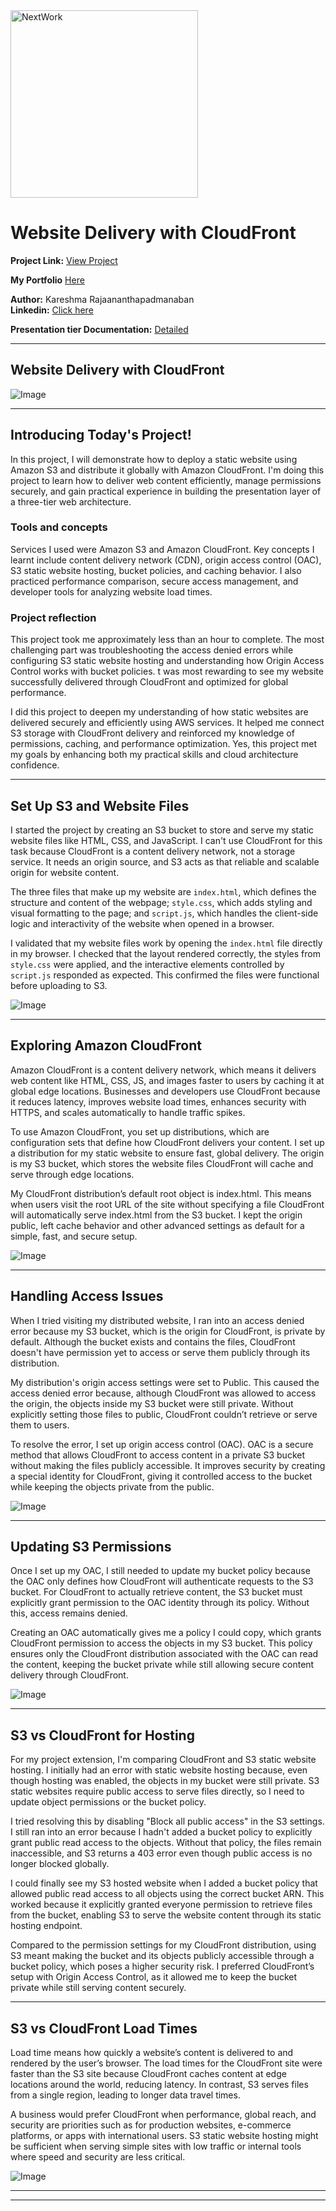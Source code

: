 <img src="https://cdn.prod.website-files.com/677c400686e724409a5a7409/6790ad949cf622dc8dcd9fe4_nextwork-logo-leather.svg" alt="NextWork" width="300" />

# Website Delivery with CloudFront

**Project Link:** [View Project](http://learn.nextwork.org/projects/aws-networks-cloudfront)

**My Portfolio** [Here](https://learn.nextwork.org/easygoing_white_heroic_bilberry/portfolio)

**Author:** Kareshma Rajaananthapadmanaban  
**Linkedin:** [Click here](https://www.linkedin.com/in/kareshma-rajaananthapadmanaban/)

**Presentation tier Documentation:** [Detailed](https://github.com/KareshmaAnanth/My_Hands-on_Projects/blob/759ac722d441e2bfbfea4e3091cb69dfeca5924c/Three-tier%20Web%20app%20(AWS%20Compute)/Part%201%20Website%20delivery%20with%20CF/Three-tier%20part%201%20Presentation%20tier.pdf)  

---

## Website Delivery with CloudFront

![Image](http://learn.nextwork.org/easygoing_white_heroic_bilberry/uploads/aws-networks-cloudfront_1dddddwe)

---

## Introducing Today's Project!

In this project, I will demonstrate how to deploy a static website using Amazon S3 and distribute it globally with Amazon CloudFront. I'm doing this project to learn how to deliver web content efficiently, manage permissions securely, and gain practical experience in building the presentation layer of a three-tier web architecture.

### Tools and concepts

Services I used were Amazon S3 and Amazon CloudFront. Key concepts I learnt include content delivery network (CDN), origin access control (OAC), S3 static website hosting, bucket policies, and caching behavior. I also practiced performance comparison, secure access management, and developer tools for analyzing website load times.

### Project reflection

This project took me approximately less than an hour to complete. The most challenging part was troubleshooting the access denied errors while configuring S3 static website hosting and understanding how Origin Access Control works with bucket policies. t was most rewarding to see my website successfully delivered through CloudFront and optimized for global performance.

I did this project to deepen my understanding of how static websites are delivered securely and efficiently using AWS services. It helped me connect S3 storage with CloudFront delivery and reinforced my knowledge of permissions, caching, and performance optimization. Yes, this project met my goals by enhancing both my practical skills and cloud architecture confidence.

---

## Set Up S3 and Website Files

I started the project by creating an S3 bucket to store and serve my static website files like HTML, CSS, and JavaScript. I can't use CloudFront for this task because CloudFront is a content delivery network, not a storage service. It needs an origin source, and S3 acts as that reliable and scalable origin for website content.

The three files that make up my website are `index.html`, which defines the structure and content of the webpage; `style.css`, which adds styling and visual formatting to the page; and `script.js`, which handles the client-side logic and interactivity of the website when opened in a browser.

I validated that my website files work by opening the `index.html` file directly in my browser. I checked that the layout rendered correctly, the styles from `style.css` were applied, and the interactive elements controlled by `script.js` responded as expected. This confirmed the files were functional before uploading to S3.

![Image](http://learn.nextwork.org/easygoing_white_heroic_bilberry/uploads/aws-networks-cloudfront_qgo7wcd3)

---

## Exploring Amazon CloudFront

Amazon CloudFront is a content delivery network, which means it delivers web content like HTML, CSS, JS, and images faster to users by caching it at global edge locations. Businesses and developers use CloudFront because it reduces latency, improves website load times, enhances security with HTTPS, and scales automatically to handle traffic spikes.

To use Amazon CloudFront, you set up distributions, which are configuration sets that define how CloudFront delivers your content. I set up a distribution for my static website to ensure fast, global delivery. The origin is my S3 bucket, which stores the website files CloudFront will cache and serve through edge locations.

My CloudFront distribution’s default root object is index.html. This means when users visit the root URL of the site without specifying a file CloudFront will automatically serve index.html from the S3 bucket. I kept the origin public, left cache behavior and other advanced settings as default for a simple, fast, and secure setup.

![Image](http://learn.nextwork.org/easygoing_white_heroic_bilberry/uploads/aws-networks-cloudfront_qgo7wcdt)

---

## Handling Access Issues

When I tried visiting my distributed website, I ran into an access denied error because my S3 bucket, which is the origin for CloudFront, is private by default. Although the bucket exists and contains the files, CloudFront doesn't have permission yet to access or serve them publicly through its distribution.

My distribution's origin access settings were set to Public. This caused the access denied error because, although CloudFront was allowed to access the origin, the objects inside my S3 bucket were still private. Without explicitly setting those files to public, CloudFront couldn’t retrieve or serve them to users.

To resolve the error, I set up origin access control (OAC). OAC is a secure method that allows CloudFront to access content in a private S3 bucket without making the files publicly accessible. It improves security by creating a special identity for CloudFront, giving it controlled access to the bucket while keeping the objects private from the public.

![Image](http://learn.nextwork.org/easygoing_white_heroic_bilberry/uploads/aws-networks-cloudfront_egrhntyu)

---

## Updating S3 Permissions

Once I set up my OAC, I still needed to update my bucket policy because the OAC only defines how CloudFront will authenticate requests to the S3 bucket. For CloudFront to actually retrieve content, the S3 bucket must explicitly grant permission to the OAC identity through its policy. Without this, access remains denied.

Creating an OAC automatically gives me a policy I could copy, which grants CloudFront permission to access the objects in my S3 bucket. This policy ensures only the CloudFront distribution associated with the OAC can read the content, keeping the bucket private while still allowing secure content delivery through CloudFront.

![Image](http://learn.nextwork.org/easygoing_white_heroic_bilberry/uploads/aws-networks-cloudfront_eg98ntyu)

---

## S3 vs CloudFront for Hosting

For my project extension, I'm comparing CloudFront and S3 static website hosting. I initially had an error with static website hosting because, even though hosting was enabled, the objects in my bucket were still private. S3 static websites require public access to serve files directly, so I need to update object permissions or the bucket policy.

I tried resolving this by disabling "Block all public access" in the S3 settings. I still ran into an error because I hadn't added a bucket policy to explicitly grant public read access to the objects. Without that policy, the files remain inaccessible, and S3 returns a 403 error even though public access is no longer blocked globally.

I could finally see my S3 hosted website when I added a bucket policy that allowed public read access to all objects using the correct bucket ARN. This worked because it explicitly granted everyone permission to retrieve files from the bucket, enabling S3 to serve the website content through its static hosting endpoint.

Compared to the permission settings for my CloudFront distribution, using S3 meant making the bucket and its objects publicly accessible through a bucket policy, which poses a higher security risk. I preferred CloudFront’s setup with Origin Access Control, as it allowed me to keep the bucket private while still serving content securely.

---

## S3 vs CloudFront Load Times

Load time means how quickly a website’s content is delivered to and rendered by the user’s browser. The load times for the CloudFront site were faster than the S3 site because CloudFront caches content at edge locations around the world, reducing latency. In contrast, S3 serves files from a single region, leading to longer data travel times.

A business would prefer CloudFront when performance, global reach, and security are priorities such as for production websites, e-commerce platforms, or apps with international users. S3 static website hosting might be sufficient when serving simple sites with low traffic or internal tools where speed and security are less critical.

![Image](http://learn.nextwork.org/easygoing_white_heroic_bilberry/uploads/aws-networks-cloudfront_12verpuh)

---

---
